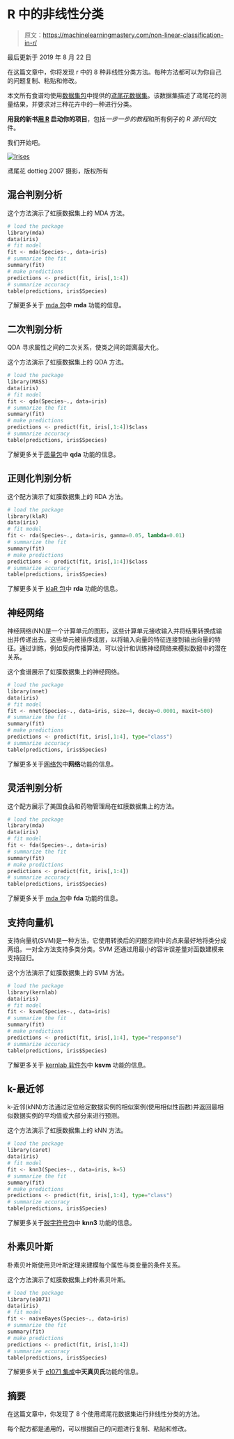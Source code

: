# R 中的非线性分类

> 原文：<https://machinelearningmastery.com/non-linear-classification-in-r/>

最后更新于 2019 年 8 月 22 日

在这篇文章中，你将发现 r 中的 8 种非线性分类方法。每种方法都可以为你自己的问题复制、粘贴和修改。

本文所有食谱均使用[数据集包](http://stat.ethz.ch/R-manual/R-patched/library/datasets/html/00Index.html)中提供的[鸢尾花数据集](http://stat.ethz.ch/R-manual/R-patched/library/datasets/html/iris.html)。该数据集描述了鸢尾花的测量结果，并要求对三种花卉中的一种进行分类。

**用我的新书[用 R](https://machinelearningmastery.com/machine-learning-with-r/) 启动你的项目**，包括*一步一步的教程*和所有例子的 *R 源代码*文件。

我们开始吧。

[![Irises](img/5ca6400308a8cda8b12f673236f0930d.png)](https://machinelearningmastery.com/wp-content/uploads/2014/03/irises.jpg)

鸢尾花
dottieg 2007 摄影，版权所有

## 混合判别分析

这个方法演示了虹膜数据集上的 MDA 方法。

```py
# load the package
library(mda)
data(iris)
# fit model
fit <- mda(Species~., data=iris)
# summarize the fit
summary(fit)
# make predictions
predictions <- predict(fit, iris[,1:4])
# summarize accuracy
table(predictions, iris$Species)
```

了解更多关于 [mda 包](https://cran.r-project.org/web/packages/mda/index.html)中 **mda** 功能的信息。

## 二次判别分析

QDA 寻求属性之间的二次关系，使类之间的距离最大化。

这个方法演示了虹膜数据集上的 QDA 方法。

```py
# load the package
library(MASS)
data(iris)
# fit model
fit <- qda(Species~., data=iris)
# summarize the fit
summary(fit)
# make predictions
predictions <- predict(fit, iris[,1:4])$class
# summarize accuracy
table(predictions, iris$Species)
```

了解更多关于[质量包](https://cran.r-project.org/web/packages/MASS/index.html)中 **qda** 功能的信息。

## 正则化判别分析

这个配方演示了虹膜数据集上的 RDA 方法。

```py
# load the package
library(klaR)
data(iris)
# fit model
fit <- rda(Species~., data=iris, gamma=0.05, lambda=0.01)
# summarize the fit
summary(fit)
# make predictions
predictions <- predict(fit, iris[,1:4])$class
# summarize accuracy
table(predictions, iris$Species)
```

了解更多关于 [klaR 包](https://cran.r-project.org/web/packages/klaR/index.html)中 **rda** 功能的信息。

## 神经网络

神经网络(NN)是一个计算单元的图形，这些计算单元接收输入并将结果转换成输出并传递出去。这些单元被排序成层，以将输入向量的特征连接到输出向量的特征。通过训练，例如反向传播算法，可以设计和训练神经网络来模拟数据中的潜在关系。

这个食谱展示了虹膜数据集上的神经网络。

```py
# load the package
library(nnet)
data(iris)
# fit model
fit <- nnet(Species~., data=iris, size=4, decay=0.0001, maxit=500)
# summarize the fit
summary(fit)
# make predictions
predictions <- predict(fit, iris[,1:4], type="class")
# summarize accuracy
table(predictions, iris$Species)
```

了解更多关于[网络包](https://cran.r-project.org/web/packages/nnet/index.html)中**网络**功能的信息。

## 灵活判别分析

这个配方展示了美国食品和药物管理局在虹膜数据集上的方法。

```py
# load the package
library(mda)
data(iris)
# fit model
fit <- fda(Species~., data=iris)
# summarize the fit
summary(fit)
# make predictions
predictions <- predict(fit, iris[,1:4])
# summarize accuracy
table(predictions, iris$Species)
```

了解更多关于 [mda 包](https://cran.r-project.org/web/packages/mda/index.html)中 **fda** 功能的信息。

## 支持向量机

支持向量机(SVM)是一种方法，它使用转换后的问题空间中的点来最好地将类分成两组。一对全方法支持多类分类。SVM 还通过用最小的容许误差量对函数建模来支持回归。

这个方法演示了虹膜数据集上的 SVM 方法。

```py
# load the package
library(kernlab)
data(iris)
# fit model
fit <- ksvm(Species~., data=iris)
# summarize the fit
summary(fit)
# make predictions
predictions <- predict(fit, iris[,1:4], type="response")
# summarize accuracy
table(predictions, iris$Species)
```

了解更多关于 [kernlab 软件包](https://cran.r-project.org/web/packages/kernlab/index.html)中 **ksvm** 功能的信息。

## k-最近邻

k-近邻(kNN)方法通过定位给定数据实例的相似案例(使用相似性函数)并返回最相似数据实例的平均值或大部分来进行预测。

这个方法演示了虹膜数据集上的 kNN 方法。

```py
# load the package
library(caret)
data(iris)
# fit model
fit <- knn3(Species~., data=iris, k=5)
# summarize the fit
summary(fit)
# make predictions
predictions <- predict(fit, iris[,1:4], type="class")
# summarize accuracy
table(predictions, iris$Species)
```

了解更多关于[脱字符号包](https://cran.r-project.org/web/packages/caret/index.html)中 **knn3** 功能的信息。

## 朴素贝叶斯

朴素贝叶斯使用贝叶斯定理来建模每个属性与类变量的条件关系。

这个方法演示了虹膜数据集上的朴素贝叶斯。

```py
# load the package
library(e1071)
data(iris)
# fit model
fit <- naiveBayes(Species~., data=iris)
# summarize the fit
summary(fit)
# make predictions
predictions <- predict(fit, iris[,1:4])
# summarize accuracy
table(predictions, iris$Species)
```

了解更多关于 [e1071 集成](https://cran.r-project.org/web/packages/e1071/index.html)中**天真贝氏**功能的信息。

## 摘要

在这篇文章中，你发现了 8 个使用鸢尾花数据集进行非线性分类的方法。

每个配方都是通用的，可以根据自己的问题进行复制、粘贴和修改。